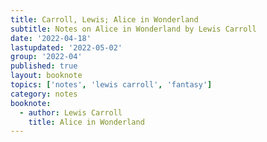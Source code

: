```yaml
---
title: Carroll, Lewis; Alice in Wonderland
subtitle: Notes on Alice in Wonderland by Lewis Carroll
date: '2022-04-18'
lastupdated: '2022-05-02'
group: '2022-04'
published: true
layout: booknote
topics: ['notes', 'lewis carroll', 'fantasy']
category: notes
booknote:
  - author: Lewis Carroll 
    title: Alice in Wonderland
---
```

